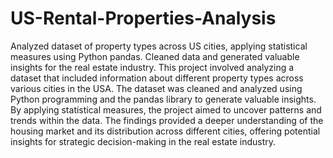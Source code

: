 # US-Rental-Properties-Analysis
Analyzed dataset of property types across US cities, applying statistical measures using Python pandas. Cleaned data and generated valuable insights for the real estate industry.
This project involved analyzing a dataset that included information about different property types across various cities in the USA. The dataset was cleaned and analyzed using Python programming and the pandas library to generate valuable insights. By applying statistical measures, the project aimed to uncover patterns and trends within the data. The findings provided a deeper understanding of the housing market and its distribution across different cities, offering potential insights for strategic decision-making in the real estate industry.
